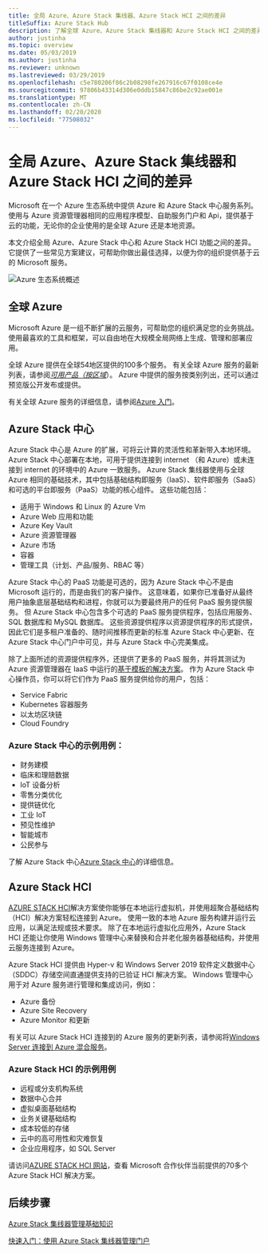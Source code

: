 ```yaml
---
title: 全局 Azure、Azure Stack 集线器、Azure Stack HCI 之间的差异
titleSuffix: Azure Stack Hub
description: 了解全球 Azure、Azure Stack 集线器和 Azure Stack HCI 之间的差异。
author: justinha
ms.topic: overview
ms.date: 05/03/2019
ms.author: justinha
ms.reviewer: unknown
ms.lastreviewed: 03/29/2019
ms.openlocfilehash: c5e780206f86c2b08298fe267916c67f0108ce4e
ms.sourcegitcommit: 97806b43314d306e0ddb15847c86be2c92ae001e
ms.translationtype: MT
ms.contentlocale: zh-CN
ms.lasthandoff: 02/20/2020
ms.locfileid: "77508032"
---
```

# <a name="differences-between-global-azure-azure-stack-hub-and-azure-stack-hci"></a>全局 Azure、Azure Stack 集线器和 Azure Stack HCI 之间的差异

Microsoft 在一个 Azure 生态系统中提供 Azure 和 Azure Stack 中心服务系列。 使用与 Azure 资源管理器相同的应用程序模型、自助服务门户和 Api，提供基于云的功能，无论你的企业使用的是全球 Azure 还是本地资源。

本文介绍全局 Azure、Azure Stack 中心和 Azure Stack HCI 功能之间的差异。 它提供了一些常见方案建议，可帮助你做出最佳选择，以便为你的组织提供基于云的 Microsoft 服务。

![Azure 生态系统概述](./media/compare-azure-azure-stack/azure-family.png)

## <a name="global-azure"></a>全球 Azure

Microsoft Azure 是一组不断扩展的云服务，可帮助您的组织满足您的业务挑战。 使用最喜欢的工具和框架，可以自由地在大规模全局网络上生成、管理和部署应用。

全球 Azure 提供在全球54地区提供的100多个服务。 有关全球 Azure 服务的最新列表，请参阅[*可用产品（按区域*](https://azure.microsoft.com/regions/services)）。 Azure 中提供的服务按类别列出，还可以通过预览版公开发布或提供。

有关全球 Azure 服务的详细信息，请参阅[Azure 入门](https://docs.microsoft.com/azure/#pivot=get-started&panel=get-started1)。

## <a name="azure-stack-hub"></a>Azure Stack 中心

Azure Stack 中心是 Azure 的扩展，可将云计算的灵活性和革新带入本地环境。 Azure Stack 中心部署在本地，可用于提供连接到 internet （和 Azure）或未连接到 internet 的环境中的 Azure 一致服务。 Azure Stack 集线器使用与全球 Azure 相同的基础技术，其中包括基础结构即服务（IaaS）、软件即服务（SaaS）和可选的平台即服务（PaaS）功能的核心组件。 这些功能包括：

- 适用于 Windows 和 Linux 的 Azure Vm
- Azure Web 应用和功能
- Azure Key Vault
- Azure 资源管理器
- Azure 市场
- 容器
- 管理工具（计划、产品/服务、RBAC 等）

Azure Stack 中心的 PaaS 功能是可选的，因为 Azure Stack 中心不是由 Microsoft 运行的，而是由我们的客户操作。 这意味着，如果你已准备好从最终用户抽象底层基础结构和进程，你就可以为要最终用户的任何 PaaS 服务提供服务。 但 Azure Stack 中心包含多个可选的 PaaS 服务提供程序，包括应用服务、SQL 数据库和 MySQL 数据库。 这些资源提供程序以资源提供程序的形式提供，因此它们是多租户准备的、随时间推移而更新的标准 Azure Stack 中心更新、在 Azure Stack 中心门户中可见，并与 Azure Stack 中心完美集成。

除了上面所述的资源提供程序外，还提供了更多的 PaaS 服务，并将其测试为 Azure 资源管理器在 IaaS 中运行的[基于模板的解决方案](https://github.com/Azure/AzureStack-QuickStart-Templates)。 作为 Azure Stack 中心操作员，你可以将它们作为 PaaS 服务提供给你的用户，包括：

- Service Fabric
- Kubernetes 容器服务
- 以太坊区块链
- Cloud Foundry

### <a name="example-use-cases-for-azure-stack-hub"></a>Azure Stack 中心的示例用例：

- 财务建模
- 临床和理赔数据
- IoT 设备分析
- 零售分类优化
- 提供链优化
- 工业 IoT
- 预见性维护
- 智能城市
- 公民参与

了解 Azure Stack 中心[Azure Stack 中心](azure-stack-overview.md)的详细信息。

## <a name="azure-stack-hci"></a>Azure Stack HCI

[AZURE STACK HCI](../hci/overview.md)解决方案使你能够在本地运行虚拟机，并使用超聚合基础结构（HCI）解决方案轻松连接到 Azure。 使用一致的本地 Azure 服务构建并运行云应用，以满足法规或技术要求。 除了在本地运行虚拟化应用外，Azure Stack HCI 还能让你使用 Windows 管理中心来替换和合并老化服务器基础结构，并使用云服务连接到 Azure。

Azure Stack HCI 提供由 Hyper-v 和 Windows Server 2019 软件定义数据中心（SDDC）存储空间直通提供支持的已验证 HCI 解决方案。 Windows 管理中心用于对 Azure 服务进行管理和集成访问，例如：

- Azure 备份
- Azure Site Recovery
- Azure Monitor 和更新

有关可以 Azure Stack HCI 连接到的 Azure 服务的更新列表，请参阅将[Windows Server 连接到 Azure 混合服务](https://docs.microsoft.com/windows-server/azure-hybrid-services/index)。

### <a name="example-use-cases-for-azure-stack-hci"></a>Azure Stack HCI 的示例用例

- 远程或分支机构系统
- 数据中心合并
- 虚拟桌面基础结构
- 业务关键基础结构
- 成本较低的存储
- 云中的高可用性和灾难恢复
- 企业应用程序，如 SQL Server

请访问[AZURE STACK HCI 网站](https://azure.microsoft.com/overview/azure-stack/hci/)，查看 Microsoft 合作伙伴当前提供的70多个 Azure Stack HCI 解决方案。

## <a name="next-steps"></a>后续步骤

[Azure Stack 集线器管理基础知识](azure-stack-manage-basics.md)

[快速入门：使用 Azure Stack 集线器管理门户](azure-stack-manage-portals.md)
